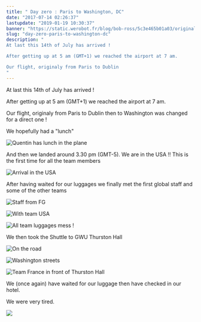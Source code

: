 ```yaml
---
title: " Day zero : Paris to Washington, DC"
date: "2017-07-14 02:26:37"
lastupdate: "2019-01-19 10:30:37"
banner: "https://static.werobot.fr/blog/bob-ross/5c3e465b01a03/original.jpg"
slug: "day-zero-paris-to-washington-dc"
description: " 
At last this 14th of July has arrived !

After getting up at 5 am (GMT+1) we reached the airport at 7 am.

Our flight, originaly from Paris to Dublin 
"
---
```

At last this 14th of July has arrived !

After getting up at 5 am (GMT+1) we reached the airport at 7 am.

Our flight, originaly from Paris to Dublin then to Washington was changed for a direct one !

We hopefully had a "lunch"

![Quentin has lunch in the plane](https://static.werobot.fr/blog/bob-ross/5c3e465b7e066/50.jpg "Quentin has lunch in the plane")

And then we landed around 3.30 pm (GMT-5).
We are in the USA !! This is the first time for all the team members 

![Arrival in the USA](https://static.werobot.fr/blog/bob-ross/5c3e465b01a03/50.jpg "Arrival in the USA")

After having waited for our luggages we finally met the first global staff and some of the other teams

![Staff from FG](https://static.werobot.fr/blog/bob-ross/5c3e465c5002a/50.jpg "Staff from FG")

![With team USA](https://static.werobot.fr/blog/bob-ross/5c3e465cb1efd/50.jpg "with team USA")

![All team luggages mess !](https://static.werobot.fr/blog/bob-ross/5c3e465d1fec4/50.jpg "All team luggages mess !")

We then took the Shuttle to GWU Thurston Hall

![On the road](https://static.werobot.fr/blog/bob-ross/5c3e465d8411b/50.jpg "On the road")

![Washington streets](https://static.werobot.fr/blog/bob-ross/5c3e465e29ca4/50.jpg "Washington streets")

![Team France in front of Thurston Hall](https://static.werobot.fr/blog/bob-ross/5c3e465e8e5fb/50.jpg "Team France in front of Thurston Hall")

We (once again) have waited for our luggage then have checked in our hotel.

We were very tired.

![](https://static.werobot.fr/blog/bob-ross/5c3e465f29d0a/50.jpg )
    